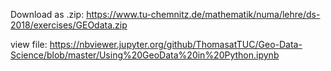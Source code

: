 
Download as .zip: https://www.tu-chemnitz.de/mathematik/numa/lehre/ds-2018/exercises/GEOdata.zip

view file: https://nbviewer.jupyter.org/github/ThomasatTUC/Geo-Data-Science/blob/master/Using%20GeoData%20in%20Python.ipynb


